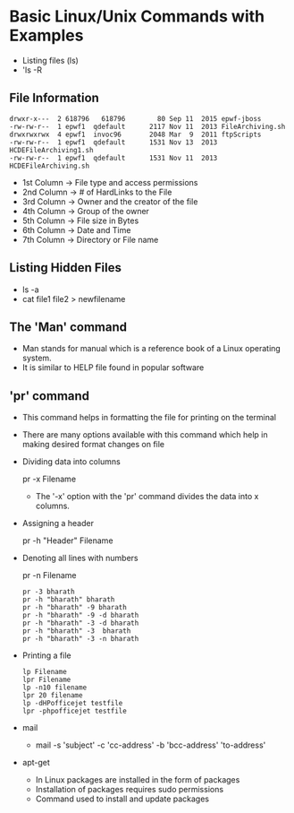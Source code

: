 #	Basic Linux/Unix Commands with Examples

-	Listing files (ls)
-	'ls -R


## File Information

	drwxr-x---  2 618796   618796        80 Sep 11  2015 epwf-jboss
	-rw-rw-r--  1 epwf1  qdefault      2117 Nov 11  2013 FileArchiving.sh
	drwxrwxrwx  4 epwf1  invoc96       2048 Mar  9  2011 ftpScripts
	-rw-rw-r--  1 epwf1  qdefault      1531 Nov 13  2013 HCDEFileArchiving1.sh
	-rw-rw-r--  1 epwf1  qdefault      1531 Nov 11  2013 HCDEFileArchiving.sh


-	1st Column	->	File type and access permissions
-	2nd Column	->	# of HardLinks to the File
-	3rd Column	->	Owner and the creator of the file
-	4th Column	->	Group of the owner
-	5th Column	->	File size in Bytes
-	6th Column	->	Date and Time
-	7th Column	->	Directory or File name
	
	
##	Listing Hidden Files
	
-	ls -a
-	cat file1 file2 > newfilename


##	The 'Man' command

-	Man stands for manual which is a reference book of a Linux operating system. 
-	It is similar to HELP file found in popular software


##	'pr' command

-	This command helps in formatting the file for printing on the terminal
-	There are many options available with this command which help in making desired format changes on file

-	Dividing data into columns

	pr -x Filename
	
	-	The '-x' option with the 'pr' command divides the data into x columns.

-	Assigning a header
	
	pr -h "Header" Filename
	
	
-	Denoting all lines with numbers
		
	pr -n Filename
	
		pr -3 bharath
		pr -h "bharath" bharath
		pr -h "bharath" -9 bharath
		pr -h "bharath" -9 -d bharath
		pr -h "bharath" -3 -d bharath
		pr -h "bharath" -3  bharath
		pr -h "bharath" -3 -n bharath
		
	
	
	
-	Printing a file
		
		lp Filename
		lpr Filename
		lp -n10 filename
		lpr 20 filename
		lp -dHPofficejet testfile
		lpr	-phpofficejet testfile
		
		
-	mail

	-	mail -s 'subject' -c 'cc-address' -b 'bcc-address' 'to-address'

-	apt-get

	-	In Linux packages are installed in the form of packages
	-	Installation of packages requires sudo permissions
	-	Command used to install and update packages
